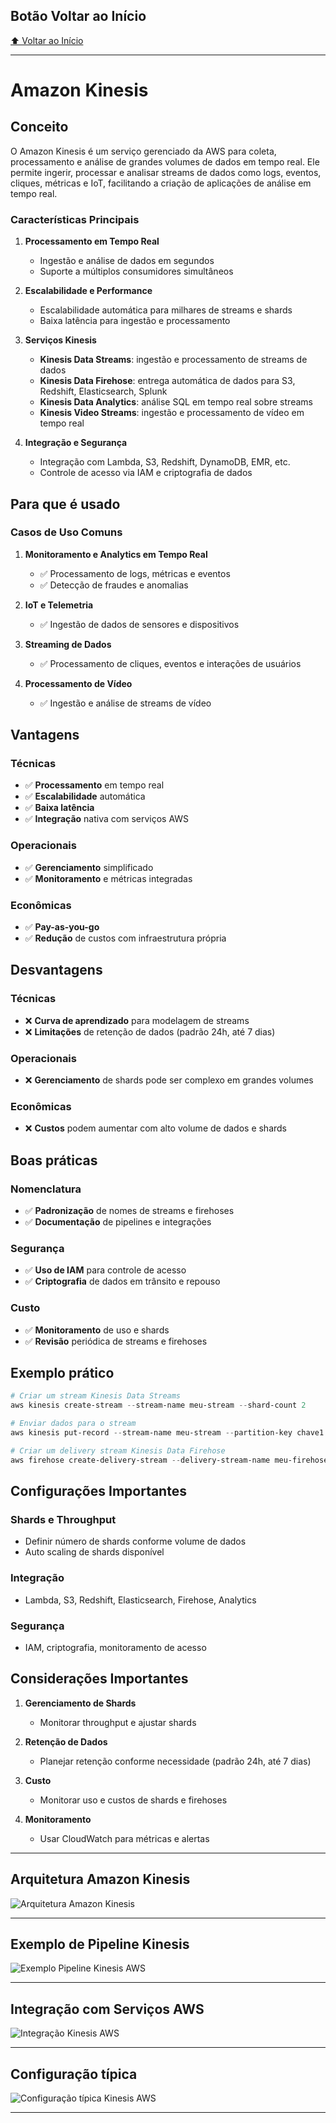 ## Botão Voltar ao Início
[⬆️ Voltar ao Início](https://github.com/Marcos-Ramoss/aws-cloud-practitioner)

---

# Amazon Kinesis

## Conceito

O Amazon Kinesis é um serviço gerenciado da AWS para coleta, processamento e análise de grandes volumes de dados em tempo real. Ele permite ingerir, processar e analisar streams de dados como logs, eventos, cliques, métricas e IoT, facilitando a criação de aplicações de análise em tempo real.

### Características Principais

1. **Processamento em Tempo Real**
   - Ingestão e análise de dados em segundos
   - Suporte a múltiplos consumidores simultâneos

2. **Escalabilidade e Performance**
   - Escalabilidade automática para milhares de streams e shards
   - Baixa latência para ingestão e processamento

3. **Serviços Kinesis**
   - **Kinesis Data Streams**: ingestão e processamento de streams de dados
   - **Kinesis Data Firehose**: entrega automática de dados para S3, Redshift, Elasticsearch, Splunk
   - **Kinesis Data Analytics**: análise SQL em tempo real sobre streams
   - **Kinesis Video Streams**: ingestão e processamento de vídeo em tempo real

4. **Integração e Segurança**
   - Integração com Lambda, S3, Redshift, DynamoDB, EMR, etc.
   - Controle de acesso via IAM e criptografia de dados

## Para que é usado

### Casos de Uso Comuns

1. **Monitoramento e Analytics em Tempo Real**
   - ✅ Processamento de logs, métricas e eventos
   - ✅ Detecção de fraudes e anomalias

2. **IoT e Telemetria**
   - ✅ Ingestão de dados de sensores e dispositivos

3. **Streaming de Dados**
   - ✅ Processamento de cliques, eventos e interações de usuários

4. **Processamento de Vídeo**
   - ✅ Ingestão e análise de streams de vídeo

## Vantagens

### Técnicas
- ✅ **Processamento** em tempo real
- ✅ **Escalabilidade** automática
- ✅ **Baixa latência**
- ✅ **Integração** nativa com serviços AWS

### Operacionais
- ✅ **Gerenciamento** simplificado
- ✅ **Monitoramento** e métricas integradas

### Econômicas
- ✅ **Pay-as-you-go**
- ✅ **Redução** de custos com infraestrutura própria

## Desvantagens

### Técnicas
- ❌ **Curva de aprendizado** para modelagem de streams
- ❌ **Limitações** de retenção de dados (padrão 24h, até 7 dias)

### Operacionais
- ❌ **Gerenciamento** de shards pode ser complexo em grandes volumes

### Econômicas
- ❌ **Custos** podem aumentar com alto volume de dados e shards

## Boas práticas

### Nomenclatura
- ✅ **Padronização** de nomes de streams e firehoses
- ✅ **Documentação** de pipelines e integrações

### Segurança
- ✅ **Uso de IAM** para controle de acesso
- ✅ **Criptografia** de dados em trânsito e repouso

### Custo
- ✅ **Monitoramento** de uso e shards
- ✅ **Revisão** periódica de streams e firehoses

## Exemplo prático

```powershell
# Criar um stream Kinesis Data Streams
aws kinesis create-stream --stream-name meu-stream --shard-count 2

# Enviar dados para o stream
aws kinesis put-record --stream-name meu-stream --partition-key chave1 --data "mensagem de teste"

# Criar um delivery stream Kinesis Data Firehose
aws firehose create-delivery-stream --delivery-stream-name meu-firehose --s3-destination-configuration ...
```

## Configurações Importantes

### Shards e Throughput
- Definir número de shards conforme volume de dados
- Auto scaling de shards disponível

### Integração
- Lambda, S3, Redshift, Elasticsearch, Firehose, Analytics

### Segurança
- IAM, criptografia, monitoramento de acesso

## Considerações Importantes

1. **Gerenciamento de Shards**
   - Monitorar throughput e ajustar shards

2. **Retenção de Dados**
   - Planejar retenção conforme necessidade (padrão 24h, até 7 dias)

3. **Custo**
   - Monitorar uso e custos de shards e firehoses

4. **Monitoramento**
   - Usar CloudWatch para métricas e alertas

---

## Arquitetura Amazon Kinesis
![Arquitetura Amazon Kinesis](/images/Arquitetura%20Kinesis%20AWS.png)

---

## Exemplo de Pipeline Kinesis
![Exemplo Pipeline Kinesis AWS](/images/Exemplo%20Pipeline%20Kinesis%20AWS.png)

---

## Integração com Serviços AWS
![Integração Kinesis AWS](/images/Integracao%20Kinesis%20AWS.png)

---

## Configuração típica
![Configuração típica Kinesis AWS](/images/Configuracao%20tipica%20Kinesis%20AWS.png)

---
